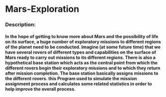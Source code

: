 # Mars-Exploration
### Description:
#### In the hope of getting to know more about Mars and the possibility of life on its surface, a huge number of exploratory missions to different regions of the planet need to be conducted. Imagine (at some future time) that we have several rovers of different types and capabilities on the surface of Mars ready to carry out missions to its different regions. There is also a hypothetical base station which acts as the central point from which the different rovers begin their exploratory missions and to which they return after mission completion. The base station basically assigns missions to the different rovers. this Program used to simulate the mission assignment process and calculates some related statistics in order to help improve the overall process.

